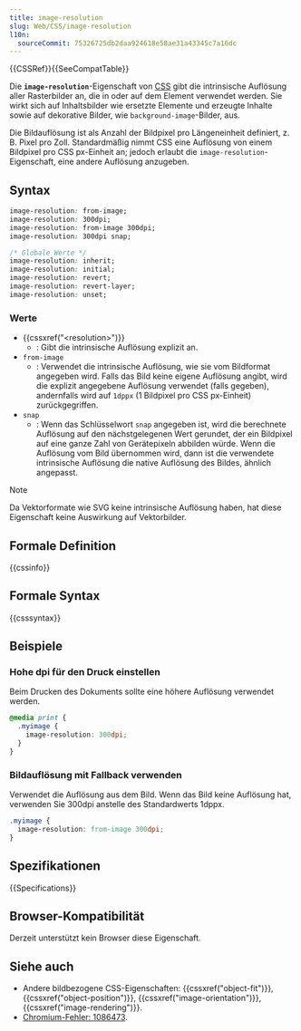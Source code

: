 ```yaml
---
title: image-resolution
slug: Web/CSS/image-resolution
l10n:
  sourceCommit: 75326725db2daa924618e58ae31a43345c7a16dc
---
```


{{CSSRef}}{{SeeCompatTable}}

Die **`image-resolution`**-Eigenschaft von [CSS](/de/docs/Web/CSS) gibt die intrinsische Auflösung aller Rasterbilder an, die in oder auf dem Element verwendet werden. Sie wirkt sich auf Inhaltsbilder wie ersetzte Elemente und erzeugte Inhalte sowie auf dekorative Bilder, wie `background-image`-Bilder, aus.

Die Bildauflösung ist als Anzahl der Bildpixel pro Längeneinheit definiert, z. B. Pixel pro Zoll. Standardmäßig nimmt CSS eine Auflösung von einem Bildpixel pro CSS px-Einheit an; jedoch erlaubt die `image-resolution`-Eigenschaft, eine andere Auflösung anzugeben.

## Syntax

```css
image-resolution: from-image;
image-resolution: 300dpi;
image-resolution: from-image 300dpi;
image-resolution: 300dpi snap;

/* Globale Werte */
image-resolution: inherit;
image-resolution: initial;
image-resolution: revert;
image-resolution: revert-layer;
image-resolution: unset;
```

### Werte

- {{cssxref("&lt;resolution&gt;")}}
  - : Gibt die intrinsische Auflösung explizit an.
- `from-image`
  - : Verwendet die intrinsische Auflösung, wie sie vom Bildformat angegeben wird. Falls das Bild keine eigene Auflösung angibt, wird die explizit angegebene Auflösung verwendet (falls gegeben), andernfalls wird auf `1dppx` (1 Bildpixel pro CSS px-Einheit) zurückgegriffen.
- `snap`
  - : Wenn das Schlüsselwort `snap` angegeben ist, wird die berechnete Auflösung auf den nächstgelegenen Wert gerundet, der ein Bildpixel auf eine ganze Zahl von Gerätepixeln abbilden würde. Wenn die Auflösung vom Bild übernommen wird, dann ist die verwendete intrinsische Auflösung die native Auflösung des Bildes, ähnlich angepasst.

> [!NOTE]
> Da Vektorformate wie SVG keine intrinsische Auflösung haben, hat diese Eigenschaft keine Auswirkung auf Vektorbilder.

## Formale Definition

{{cssinfo}}

## Formale Syntax

{{csssyntax}}

## Beispiele

### Hohe dpi für den Druck einstellen

Beim Drucken des Dokuments sollte eine höhere Auflösung verwendet werden.

```css
@media print {
  .myimage {
    image-resolution: 300dpi;
  }
}
```

### Bildauflösung mit Fallback verwenden

Verwendet die Auflösung aus dem Bild. Wenn das Bild keine Auflösung hat, verwenden Sie 300dpi anstelle des Standardwerts 1dppx.

```css
.myimage {
  image-resolution: from-image 300dpi;
}
```

## Spezifikationen

{{Specifications}}

## Browser-Kompatibilität

Derzeit unterstützt kein Browser diese Eigenschaft.

## Siehe auch

- Andere bildbezogene CSS-Eigenschaften: {{cssxref("object-fit")}}, {{cssxref("object-position")}}, {{cssxref("image-orientation")}}, {{cssxref("image-rendering")}}.
- [Chromium-Fehler: 1086473](https://crbug.com/1086473).
